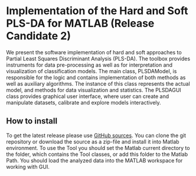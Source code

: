 Implementation of the Hard and Soft PLS-DA for MATLAB (Release Candidate 2)
===========================================

We present the software implementation of hard and soft approaches to Partial Least Squares Discriminant Analysis (PLS-DA). 
The toolbox provides instruments for data pre-processing as well as for interpretation and visualization of classification models. 
The main class, PLSDAModel, is responsible for the logic and contains implementation of both methods as well as auxiliary algorithms. 
The instance of this class represents the actual model, and methods for data visualization and statistics. 
The PLSDAGUI class provides graphical user interface, where user can create and manipulate datasets, calibrate and explore models interactively.  

How to install
--------------
To get the latest release please use [GitHub sources](https://github.com/yzontov/pls-da/). 
You can clone the git repository or download the source as a zip-file and install it into Matlab environment.
To use the Tool you should set the Matlab current directory to the folder, which contains the Tool classes, or add this folder to the Matlab Path.
You should load the analyzed data into the MATLAB workspace for working with GUI.